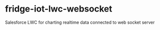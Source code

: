 # fridge-iot-lwc-websocket
Salesforce LWC for charting realtime data connected to web socket server 
